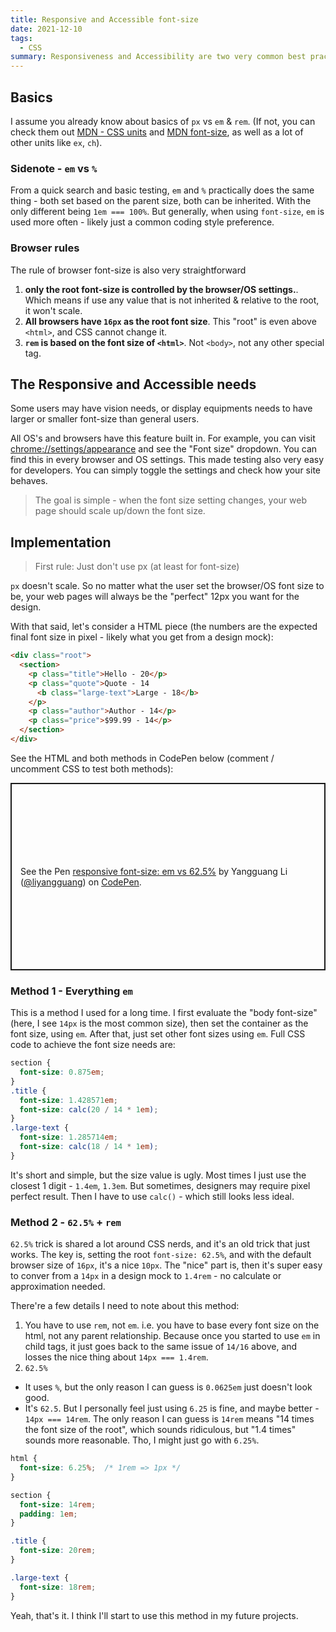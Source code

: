 ```yaml
---
title: Responsive and Accessible font-size
date: 2021-12-10
tags:
  - CSS
summary: Responsiveness and Accessibility are two very common best practice in web development. Today, I looked more into how to make `font-size` more responsive and accessible, and came up with this short note.
---
```


## Basics

I assume you already know about basics of `px` vs `em` & `rem`. (If not, you can check them out [MDN - CSS units](https://developer.mozilla.org/en-US/docs/Learn/CSS/Building_blocks/Values_and_units) and [MDN font-size](https://developer.mozilla.org/en-US/docs/Web/CSS/font-size), as well as a lot of other units like `ex`, `ch`).

### Sidenote - `em` vs `%`

From a quick search and basic testing, `em` and `%` practically does the same thing - both set based on the parent size, both can be inherited. With the only different being `1em === 100%`. But generally, when using `font-size`, `em` is used more often - likely just a common coding style preference.

### Browser rules

The rule of browser font-size is also very straightforward

1. **only the root font-size is controlled by the browser/OS settings.**. Which means if use any value that is not inherited & relative to the root, it won't scale.
1. **All browsers have `16px` as the root font size**. This "root" is even above `<html>`, and CSS cannot change it.
1. **`rem` is based on the font size of `<html>`**. Not `<body>`, not any other special tag.

## The Responsive and Accessible needs

Some users may have vision needs, or display equipments needs to have larger or smaller font-size than general users.

All OS's and browsers have this feature built in. For example, you can visit [chrome://settings/appearance](chrome://settings/appearance) and see the "Font size" dropdown. You can find this in every browser and OS settings. This made testing also very easy for developers. You can simply toggle the settings and check how your site behaves.

> The goal is simple - when the font size setting changes, your web page should scale up/down the font size.

## Implementation

> First rule: Just don't use px (at least for font-size)

`px` doesn't scale. So no matter what the user set the browser/OS font size to be, your web pages will always be the "perfect" 12px you want for the design.

With that said, let's consider a HTML piece (the numbers are the expected final font size in pixel - likely what you get from a design mock):

```html
<div class="root">
  <section>
    <p class="title">Hello - 20</p>
    <p class="quote">Quote - 14
      <b class="large-text">Large - 18</b>
    </p>
    <p class="author">Author - 14</p>
    <p class="price">$99.99 - 14</p>
  </section>
</div>
```

See the HTML and both methods in CodePen below (comment / uncomment CSS to test both methods):

<p class="codepen" data-height="300" data-default-tab="css,result" data-slug-hash="bGowaYR" data-user="liyangguang" style="height: 300px; box-sizing: border-box; display: flex; align-items: center; justify-content: center; border: 2px solid; margin: 1em 0; padding: 1em;">
  <span>See the Pen <a href="https://codepen.io/liyangguang/pen/bGowaYR">
  responsive font-size: em vs 62.5%</a> by Yangguang Li (<a href="https://codepen.io/liyangguang">@liyangguang</a>)
  on <a href="https://codepen.io">CodePen</a>.</span>
</p>
<script async src="https://cpwebassets.codepen.io/assets/embed/ei.js"></script>

### Method 1 - Everything `em`

This is a method I used for a long time. I first evaluate the "body font-size" (here, I see `14px` is the most common size), then set the container as the font size, using `em`. After that, just set other font sizes using `em`. Full CSS code to achieve the font size needs are:

```css
section {
  font-size: 0.875em;
}
.title {
  font-size: 1.428571em;
  font-size: calc(20 / 14 * 1em);
}
.large-text {
  font-size: 1.285714em;
  font-size: calc(18 / 14 * 1em);
}
```

It's short and simple, but the size value is ugly. Most times I just use the closest 1 digit - `1.4em`, `1.3em`. But sometimes, designers may require pixel perfect result. Then I have to use `calc()` - which still looks less ideal.

### Method 2 - `62.5%` + `rem`

`62.5%` trick is shared a lot around CSS nerds, and it's an old trick that just works. The key is, setting the root `font-size: 62.5%`, and with the default browser size of `16px`, it's a nice `10px`. The "nice" part is, then it's super easy to conver from a `14px` in a design mock to `1.4rem` - no calculate or approximation needed.

There're a few details I need to note about this method:

1. You have to use `rem`, not `em`. i.e. you have to base every font size on the html, not any parent relationship. Because once you started to use `em` in child tags, it just goes back to the same issue of `14/16` above, and losses the nice thing about `14px === 1.4rem`.
2. `62.5%`
  - It uses `%`, but the only reason I can guess is `0.0625em` just doesn't look good.
  - It's `62.5`. But I personally feel just using `6.25` is fine, and maybe better - `14px === 14rem`. The only reason I can guess is `14rem` means "14 times the font size of the root", which sounds ridiculous, but "1.4 times" sounds more reasonable. Tho, I might just go with `6.25%`.

```css
html {
  font-size: 6.25%;  /* 1rem => 1px */
}

section {
  font-size: 14rem;
  padding: 1em;
}

.title {
  font-size: 20rem;
}

.large-text {
  font-size: 18rem;
}
```

Yeah, that's it. I think I'll start to use this method in my future projects.
